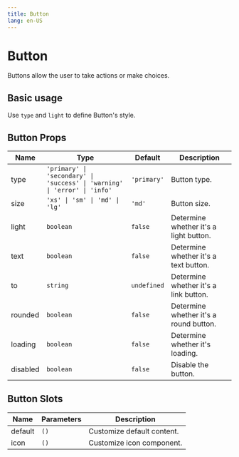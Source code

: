 ```yaml
---
title: Button
lang: en-US
---
```


# Button

Buttons allow the user to take actions or make choices.

## Basic usage

Use `type` and `light` to define Button's style.

<demo src="../example/button/basic.vue"></demo>

## Button Props

| Name     | Type                                                                      | Default     | Description                            |
| -------- | ------------------------------------------------------------------------- | ----------- | -------------------------------------- |
| type     | `'primary' \| 'secondary' \| 'success' \| 'warning' \| 'error' \| 'info'` | `'primary'` | Button type.                           |
| size     | `'xs' \| 'sm' \| 'md' \| 'lg'`                                            | `'md'`      | Button size.                           |
| light    | `boolean`                                                                 | `false`     | Determine whether it's a light button. |
| text     | `boolean`                                                                 | `false`     | Determine whether it's a text button.  |
| to       | `string`                                                                  | `undefined` | Determine whether it's a link button.  |
| rounded  | `boolean`                                                                 | `false`     | Determine whether it's a round button. |
| loading  | `boolean`                                                                 | `false`     | Determine whether it's loading.        |
| disabled | `boolean`                                                                 | `false`     | Disable the button.                    |

## Button Slots

| Name    | Parameters | Description                |
| ------- | ---------- | -------------------------- |
| default | `()`       | Customize default content. |
| icon    | `()`       | Customize icon component.  |
